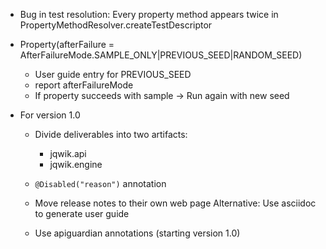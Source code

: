 - Bug in test resolution: Every property method appears twice in
  PropertyMethodResolver.createTestDescriptor

- Property(afterFailure = AfterFailureMode.SAMPLE_ONLY|PREVIOUS_SEED|RANDOM_SEED)
  - User guide entry for PREVIOUS_SEED
  - report afterFailureMode
  - If property succeeds with sample -> Run again with new seed

- For version 1.0

  - Divide deliverables into two artifacts:
    - jqwik.api
    - jqwik.engine

  - `@Disabled("reason")` annotation

  - Move release notes to their own web page
    Alternative: Use asciidoc to generate user guide

  - Use apiguardian annotations (starting version 1.0)

